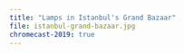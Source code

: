 ```yaml
---
title: "Lamps in Istanbul's Grand Bazaar"
file: istanbul-grand-bazaar.jpg
chromecast-2019: true
---
```

